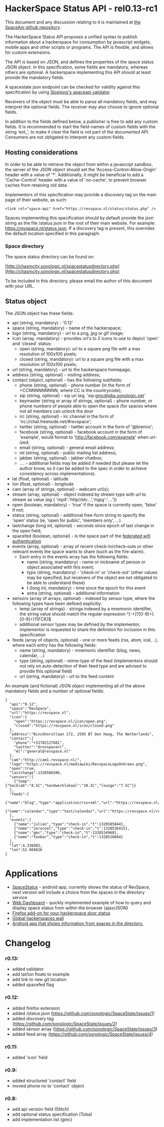 HackerSpace Status API - rel0.13-rc1
====================================

This document and any discussion relating to it is maintained at [the SpaceApi
github repository](https://github.com/SpaceApi).

The HackerSpace Status API proposes a unified syntax to publish information
about a hackerspace for consumption by javascript widgets, mobile apps and
other scripts or programs. The API is flexible, and allows for custom
extensions.

The API is based on JSON, and defines the properties of the space status JSON
object. In this specification, some fields are mandatory, whereas others are
optional. A hackerspace implementing this API should at least provide the
mandatory fields.

A spacestate json endpoint can be checked for validity against this
specification by using [Slopjong's spaceapi
validator](http://openspace.slopjong.de/).

Receivers of the object must be able to parse all mandatory fields, and may
interpret the optional fields. The receiver may also choose to ignore optional
fields.

In addition to the fields defined below, a publisher is free to add any custom
fields. It is recommended to start the field-names of custom fields with the
string 'ext\_', to make it clear the field is not part of the documented API.
Consumers are not obligated to interpret any custom fields.

Hosting considerations
----------------------

In order to be able to retrieve the object from within a javascript sandbox,
the server of the JSON object should set the 'Access-Control-Allow-Origin'
header with a value of '\*'. Additionally, it might be beneficial to add a
'Cache-Control' header with a value of 'no-cache', to prevent browser caches
from retaining old data.

Implementors of this specification may provide a discovery tag on the main
page of their website, as such:

    <link rel="space-api" href="https://revspace.nl/status/status.php" />

Spaces implementing this specification should by default provide the json
string as the file /status.json in the root of their main website. For
example: https://revspace.nl/status.json. If a discovery tag is present, this
overrides the default location specified in this paragraph.

### Space directory #

The space status directory can be found on:

[http://chasmcity.sonologic.nl/spacestatusdirectory.php](http://chasmcity.sonologic.nl/spacestatusdirectory.php)

To be included in this directory, please email the author of this document
with your URL.

Status object
-------------

The JSON object has these fields:

* api (string, mandatory) - '0.12'
* space (string, mandatory) - name of the hackerspace;
* logo (string, mandatory) - url to a png, jpg or gif image;
* icon (array, mandatory) - provides url's to 2 icons to use to depict 'open' and 'closed' status:
  * open (string, mandatory): url to a square png file with a max resolution of 100x100 pixels;
  * closed (string, mandatory): url to a square png file with a max resolution of 100x100 pixels;
* url (string, mandatory) - url to the hackerspace homepage;
* address (string, optional) - visiting address;
* contact (object, optional) - has the following subfields:
  * phone (string, optional) - phone number (in the form of +CCNNNNNNNNN, where CC is the countrycode);
  * sip (string, optional) - sip uri (eg. 'sip:gmc@pbx.sonologic.net'
  * keymaster (string or array of strings, optional) - phone number, or phone numbers of people able to open the space (for spaces where not all members can unlock the door
  * irc (string, optional) - irc channel in the form of 'irc://chat.freenode.net/#revspace';
  * twitter (string, optional) - twitter account in the form of '@brenno';
  * facebook (string, optional) - facebook account in the form of 'example', would format to 'http://facebook.com/example' when url-ized;
  * email (string, optional) - general email address;
  * ml (string, optional) - public mailing list address;
  * jabber (string, optional) - jabber chatbox;
  * .... - additional fields may be added if needed (but please let the author know, so it can be added to the spec in order to achieve consistency across implementations).
* lat (float, optional) - latitude
* lon (float, optional) - longitude
* cam (array of strings, optional) - webcam url(s);
* stream (array, optional) - object indexed by stream type with url to stream as value (eg { 'mp4':'http\/\/etc...','mjpg':'....'})
* open (boolean, mandatory) - 'true' if the space is currently open, 'false' if not;
* status (string, optional) - additional free-form string to specify the 'open' status (ie, 'open for public', 'members only', ...)
* lastchange (long int, optional) - seconds since epoch of last change in the open field;
* spacefed (boolean, optional) - is the space part of the [federated wifi authentication](http://spacefed.net)
* events (array, optional) - array of recent check-in/check-outs or other relevant events the space wants to share (such as the fire-alarm).
  * Each entry in the events array has the following fields:
    * name (string, mandatory) - name or nickname of person or object associated with this event;
    * type (string, mandatory) - 'check-in' or 'check-out' (other values may be specified, but receivers of the object are not obligated to be able to understand these)
    * t (long int, mandatory) - time since the epoch for this event
    * extra (string, optional) - additional information
* sensors (array of arrays, optional) - indexed by sensor type, where the following types have been defined explicitly:
  * temp (array of strings) - strings indexed by a mnemonic identifier, the string value should match the regular expression ^[-+]?[0-9]+(.[0-9]+)?[FCK]$
  * additional sensor types may be defined by the implementor, implementor is requested to share the definition for inclusion in this specification
* feeds (array of objects, optional) - one or more feeds (rss, atom, ical, ..), where each entry has the following fields:
  * name (string, mandatory) - mnemonic identifier (blog, news, calendar, ...)
  * type (string, optional) - mime-type of the feed (implementors should not rely on auto-detection of their feed type and are advised to provide this optional field)
  * url (string, mandatory) - url to the feed content

An example (and fictional) JSON object implementing all of the above mandatory fields and a number of optional fields:

    {
      "api":"0.12",
      "space":"RevSpace",
      "url":"https://revspace.nl",
      "icon":{
        "open":"https://revspace.nl/icon/open.png",
        "closed":"https://revspace.nl/icon/closed.png"
      },
      "address":"Binckhorstlaan 172, 2595 BT Den Haag, The Netherlands",
      "contact":{
        "phone":"+31702127681",
        "twitter":"@revspacenl",
        "ml":"general@revspace.nl"
      },
      "cam":"http://cam1.revspace.nl/",
      "logo":"https://revspace.nl/mediawiki/RevspaceLogoOnGreen.png",
      "open":true,
      "lastchange":1320586506,
      "sensors":[
        {"temp":{"hacklab":"8.5C","handwerklokaal":"20.5C","lounge":"7.5C"}}
      ],
      "feeds":[
        {"name":"blog","type":"application/rss+xml","url":"https://revspace.nl/blog.rss"},
        {"name":"calendar","type":"text/calendar","url":"https://revspace.nl/revspace.ical"}
      ],
      "events":[
        {"name":"julian","type":"check-in","t":1320585844},
        {"name":"zerocool","type":"check-in","t":1320536415},
        {"name":"gmc","type":"check-in","t":1320534968},
        {"name":"foobar","type":"check-in","t":1320528604}
      ],
      "lat":4.336982,
      "lon":52.069826
    }

Applications
============

* [SpaceStatus](https://market.android.com/details?id=com.sonologic.spacestatus&amp;feature=search_result#?t=W251bGwsMSwxLDEsImNvbS5zb25vbG9naWMuc3BhY2VzdGF0dXMiXQ..) - android app, currently shows the status of RevSpace, next version will include a choice from the spaces in the directory service
* [Web Dashboard](http://wilco.baanhofman.nl/station/spaces.html) - quickly implemented example of how to query and display space status from within the browser (ajax/JSON)
* [Firefox add-on for your hackerspace door status](http://slopjong.de/2012/02/15/firefox-add-on-for-your-hackerspace-door-status/)
* [Global hackerspaces wall](http://hackerspaces.me/wall)
* [Android app that shows information from spaces in the directory.](https://play.google.com/store/apps/details?id=ws.narro.the.in.spacedirectory)

Changelog
=========

### r0.13: #
* added validator
* add lat/lon floats to example
* add link to new git location
* added spacefed flag

### r0.12: #
* added firefox extension
* added /status.json (https://github.com/sonologic/SpaceState/issues/1)
* added discovery tag (https://github.com/sonologic/SpaceState/issues/2)
* added sensor array (https://github.com/sonologic/SpaceState/issues/3)
* added feed array (https://github.com/sonologic/SpaceState/issues/4)

### r0.11: #
* added 'icon' field

### r0.9: #
* added structured 'contact' field
* moved phone no to 'contact' object

### r0.8: #
* add api version field (Stitch)
* add optional status specification (Toba)
* add implementation list (gmc)

